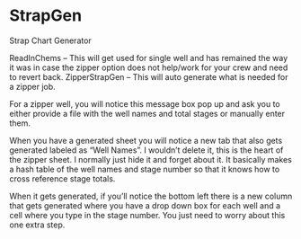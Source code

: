 # StrapGen
Strap Chart Generator 

ReadInChems – This will get used for single well and has remained the way it was in case the zipper option does not help/work for your crew and need to revert back. ZipperStrapGen – This will auto generate what is needed for a zipper job.

For a zipper well, you will notice this message box pop up and ask you to either provide a file with the well names and total stages or manually enter them.

When you have a generated sheet you will notice a new tab that also gets generated labeled as “Well Names”. I wouldn’t delete it, this is the heart of the zipper sheet. I normally just hide it and forget about it. It basically makes a hash table of the well names and stage number so that it knows how to cross reference stage totals.

When it gets generated, if you’ll notice the bottom left there is a new column that gets generated where you have a drop down box for each well and a cell where you type in the stage number. You just need to worry about this one extra step.
